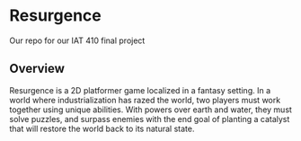# Resurgence
Our repo for our IAT 410 final project

## Overview
Resurgence is a 2D platformer game localized in a fantasy setting. In a world where industrialization has razed the world, two players must work together using unique abilities. With powers over earth and water, they must solve puzzles, and surpass enemies with the end goal of planting a catalyst that will restore the world back to its natural state.
